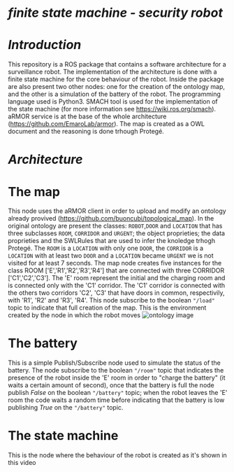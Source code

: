 # *finite state machine - security robot*

# *Introduction* 

This repository is a ROS package that contains a software architecture for a surveillance robot. 
The implementation of the architecture is done with a finite state machine for the core behaviour of the robot.
Inside the package are also present two other nodes: one for the creation of the ontology map, and the other is a simulation of the battery of the robot. 
The programming language used is Python3.
SMACH tool is used for the implementation of the state machine (for more information see https://wiki.ros.org/smach).
aRMOR service is at the base of the whole architecture (https://github.com/EmaroLab/armor).
The map is created as a OWL document and the reasoning is done trhough Protegé.

# *Architecture* 

# The map
This node uses the aRMOR client in order to upload and modify an ontology already provived (https://github.com/buoncubi/topological_map). 
In the original ontology are present the classes: `ROBOT`,`DOOR` and `LOCATION` that has three subclasses `ROOM`, `CORRIDOR` and `URGENT`; the object proprieties; the data proprieties and the SWLRules that are used to infer the knoledge trhogh Protegé.
The `ROOM` is a `LOCATION` with only one `DOOR`, the `CORRIDOR` is a `LOCATION` with at least two `DOOR` and a `LOCATION` became `URGENT` we is not visited for at least 7 seconds. 
The map node creates five instances for the class ROOM ['E','R1','R2','R3','R4'] that are connected with three CORRIDOR ['C1','C2','C3']. 
The 'E' room represent the initial and the charging room and is connected only with the 'C1' corridor.
The 'C1' corridor is connected with the others two corridors 'C2', 'C3' that have doors in common, respectivily, with 'R1', 'R2' and 'R3', 'R4'. 
This node subscribe to the boolean `"/load"` topic to indicate that full creation of the map. 
This is the environment created by the node in which the robot moves
![ontology image](https://github.com/tommasodeangeli97/finite-state-machine---security-robot/assets/92479113/3c194e24-fa89-4283-a30a-aa5d9a630170)

# The battery
This is a simple Publish/Subscribe node used to simulate the status of the battery. 
The node subscribe to the boolean `"/room"` topic that indicates the presence of the robot inside the 'E' room in order to "charge the battery" (it waits a certain amount of second), once that the battery is full the node publish *False* on the boolean `"/battery"` topic;
when the robot leaves the 'E' room the code waits a random time before indicating that the battery is low publishing *True* on the `"/battery"` topic.  

# The state machine
This is the node where the behaviour of the robot is created as it's shown in this video
